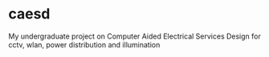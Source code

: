 # caesd
My undergraduate project on Computer Aided Electrical Services Design for cctv, wlan, power distribution and illumination
